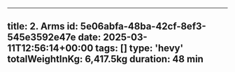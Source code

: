 ---
  title: 2. Arms
  id: 5e06abfa-48ba-42cf-8ef3-545e3592e47e
  date: 2025-03-11T12:56:14+00:00
  tags: []
  type: 'hevy'
  totalWeightInKg: 6,417.5kg
  duration: 48 min
  ---
  
